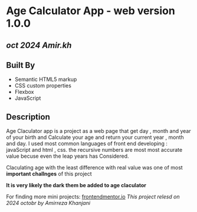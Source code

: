 # Age Calculator App - web version 1.0.0

*oct 2024  Amir.kh*
----------------------------------------------------------------

## Built By

* Semantic HTML5 markup
* CSS custom properties
* Flexbox
* JavaScript

## Description 

Age Claculator app is a project as a web page that get day , month and year of your birth and Calculate your age and return your current year , month and day. I used most common languages of front end developing : javaScript and html , css.
the recursive numbers are most  most accurate value becuse even the leap years has Considered.
    
Claculating age with the least difference with real value was one of most **important challnges** of this project



**It is very likely the dark them be added to age claculator**

For finding more mini projects: [frontendmentor.io](frontendmentor.io)
*This project relesd on 2024 octobr by Amirreza Khanjani*

